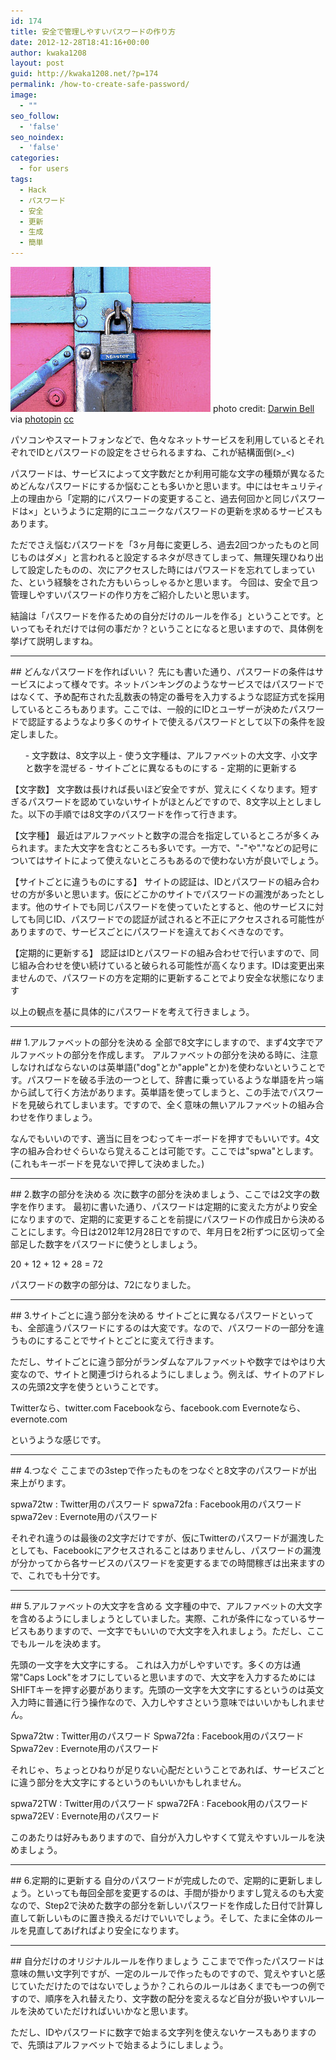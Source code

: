 ```yaml
---
id: 174
title: 安全で管理しやすいパスワードの作り方
date: 2012-12-28T18:41:16+00:00
author: kwaka1208
layout: post
guid: http://kwaka1208.net/?p=174
permalink: /how-to-create-safe-password/
image:
  - ""
seo_follow:
  - 'false'
seo_noindex:
  - 'false'
categories:
  - for users
tags:
  - Hack
  - パスワード
  - 安全
  - 更新
  - 生成
  - 簡単
---
```

![Lock](/assets/images/2012/12/small__688068169.jpg)
photo credit: [Darwin Bell](http://www.flickr.com/photos/darwinbell/688068169/) via [photopin](http://photopin.com) [cc](http://creativecommons.org/licenses/by-nc/2.0/)

パソコンやスマートフォンなどで、色々なネットサービスを利用しているとそれぞれでIDとパスワードの設定をさせられるますね、これが結構面倒(&gt;_&lt;)

パスワードは、サービスによって文字数だとか利用可能な文字の種類が異なるためどんなパスワードにするか悩むことも多いかと思います。中にはセキュリティ上の理由から「定期的にパスワードの変更すること、過去何回かと同じパスワードは×」というように定期的にユニークなパスワードの更新を求めるサービスもあります。

ただでさえ悩むパスワードを「3ヶ月毎に変更しろ、過去2回つかったものと同じものはダメ」と言われると設定するネタが尽きてしまって、無理矢理ひねり出して設定したものの、次にアクセスした時にはパワスードを忘れてしまっていた、という経験をされた方もいらっしゃるかと思います。
今回は、安全で且つ管理しやすいパスワードの作り方をご紹介したいと思います。

結論は「パスワードを作るための自分だけのルールを作る」ということです。といってもそれだけでは何の事だか？ということになると思いますので、具体例を挙げて説明しますね。
<hr>
## どんなパスワードを作ればいい？
先にも書いた通り、パスワードの条件はサービスによって様々です。ネットバンキングのようなサービスではパスワードではなくて、予め配布された乱数表の特定の番号を入力するような認証方式を採用しているところもあります。ここでは、一般的にIDとユーザーが決めたパスワードで認証するようなより多くのサイトで使えるパスワードとして以下の条件を設定しました。

<ol>
- 文字数は、8文字以上
- 使う文字種は、アルファベットの大文字、小文字と数字を混ぜる
- サイトごとに異なるものにする
- 定期的に更新する
</ol>

【文字数】
文字数は長ければ長いほど安全ですが、覚えにくくなります。短すぎるパスワードを認めていないサイトがほとんどですので、8文字以上としました。以下の手順では8文字のパスワードを作って行きます。

【文字種】
最近はアルファベットと数字の混合を指定しているところが多くみられます。また大文字を含むところも多いです。一方で、"-"や"."などの記号についてはサイトによって使えないところもあるので使わない方が良いでしょう。

【サイトごとに違うものにする】
サイトの認証は、IDとパスワードの組み合わせの方が多いと思います。仮にどこかのサイトでパスワードの漏洩があったとします。他のサイトでも同じパスワードを使っていたとすると、他のサービスに対しても同じID、パスワードでの認証が試されると不正にアクセスされる可能性がありますので、サービスごとにパスワードを違えておくべきなのです。

【定期的に更新する】
認証はIDとパスワードの組み合わせで行いますので、同じ組み合わせを使い続けていると破られる可能性が高くなります。IDは変更出来ませんので、パスワードの方を定期的に更新することでより安全な状態になります

以上の観点を基に具体的にパスワードを考えて行きましょう。
<hr>
## 1.アルファベットの部分を決める
全部で8文字にしますので、まず4文字でアルファベットの部分を作成します。
アルファベットの部分を決める時に、注意しなければならないのは英単語("dog"とか"apple"とか)を使わないということです。パスワードを破る手法の一つとして、辞書に乗っているような単語を片っ端から試して行く方法があります。英単語を使ってしまうと、この手法でパスワードを見破られてしまいます。ですので、全く意味の無いアルファベットの組み合わせを作りましょう。

なんでもいいのです、適当に目をつむってキーボードを押すでもいいです。4文字の組み合わせぐらいなら覚えることは可能です。ここでは"<span class="emphasis">spwa</span>"とします。(これもキーボードを見ないで押して決めました。)
<hr>
## 2.数字の部分を決める
次に数字の部分を決めましょう、ここでは2文字の数字を作ります。
最初に書いた通り、パスワードは定期的に変えた方がより安全になりますので、定期的に変更することを前提にパスワードの作成日から決めることにします。今日は2012年12月28日ですので、年月日を2桁ずつに区切って全部足した数字をパスワードに使うとしましょう。

20 + 12 + 12 + 28 = <span class="emphasis">72</span>

パスワードの数字の部分は、<span class="emphasis">72</span>になりました。
<hr>
## 3.サイトごとに違う部分を決める
サイトごとに異なるパスワードといっても、全部違うパスワードにするのは大変です。なので、パスワードの一部分を違うものにすることでサイトとごとに変えて行きます。

ただし、サイトごとに違う部分がランダムなアルファベットや数字ではやはり大変なので、サイトと関連づけられるようにしましょう。例えば、サイトのアドレスの先頭2文字を使うということです。

Twitterなら、<span class="emphasis">tw</span>itter.com
Facebookなら、<span class="emphasis">fa</span>cebook.com
Evernoteなら、<span class="emphasis">ev</span>ernote.com

というような感じです。
<hr>
## 4.つなぐ
ここまでの3stepで作ったものをつなぐと8文字のパスワードが出来上がります。

spwa72tw : Twitter用のパスワード
spwa72fa : Facebook用のパスワード
spwa72ev : Evernote用のパスワード

それぞれ違うのは最後の2文字だけですが、仮にTwitterのパスワードが漏洩したとしても、Facebookにアクセスされることはありませんし、パスワードの漏洩が分かってから各サービスのパスワードを変更するまでの時間稼ぎは出来ますので、これでも十分です。
<hr>
## 5.アルファベットの大文字を含める
文字種の中で、アルファベットの大文字を含めるようにしましょうとしていました。実際、これが条件になっているサービスもありますので、一文字でもいいので大文字を入れましょう。ただし、ここでもルールを決めます。

<span class="emphasis">先頭の一文字を大文字にする。</span>
これは入力がしやすいです。多くの方は通常"Caps Lock"をオフにしていると思いますので、大文字を入力するためにはSHIFTキーを押す必要があります。先頭の一文字を大文字にするというのは英文入力時に普通に行う操作なので、入力しやすさという意味ではいいかもしれません。

Spwa72tw : Twitter用のパスワード
Spwa72fa : Facebook用のパスワード
Spwa72ev : Evernote用のパスワード

それじゃ、ちょっとひねりが足りない心配だということであれば、<span class="emphasis">サービスごとに違う部分を大文字にする</span>というのもいいかもしれません。

spwa72TW : Twitter用のパスワード
spwa72FA : Facebook用のパスワード
spwa72EV : Evernote用のパスワード

このあたりは好みもありますので、自分が入力しやすくて覚えやすいルールを決めましょう。

<hr>
## 6.定期的に更新する
自分のパスワードが完成したので、定期的に更新しましょう。といっても毎回全部を変更するのは、手間が掛かりますし覚えるのも大変なので、Step2で決めた数字の部分を新しいパスワードを作成した日付で計算し直して新しいものに置き換えるだけでいいでしょう。そして、たまに全体のルールを見直してあげればより安全になります。

<hr>
## 自分だけのオリジナルルールを作りましょう
ここまでで作ったパスワードは意味の無い文字列ですが、一定のルールで作ったものですので、覚えやすいと感じていただけたのではないでしょうか？これらのルールはあくまでも一つの例ですので、順序を入れ替えたり、文字数の配分を変えるなど自分が扱いやすいルールを決めていただければいいかなと思います。

ただし、IDやパスワードに数字で始まる文字列を使えないケースもありますので、先頭はアルファベットで始まるようにしましょう。